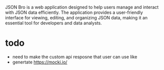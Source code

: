 JSON Bro is a web application designed to help users manage and interact with JSON data efficiently. The application provides a user-friendly interface for viewing, editing, and organizing JSON data, making it an essential tool for developers and data analysts.


# todo 
- need to make the custom api resposne that user can use like 
- genertate https://mocki.io/
